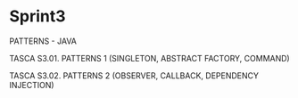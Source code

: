 # Sprint3

PATTERNS - JAVA

TASCA S3.01. PATTERNS 1 (SINGLETON, ABSTRACT FACTORY, COMMAND)

TASCA S3.02. PATTERNS 2 (OBSERVER, CALLBACK, DEPENDENCY INJECTION)
